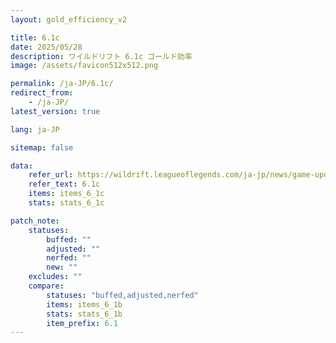 ```yaml
---
layout: gold_efficiency_v2

title: 6.1c
date: 2025/05/28
description: ワイルドリフト 6.1c ゴールド効率
image: /assets/favicon512x512.png

permalink: /ja-JP/6.1c/
redirect_from: 
    - /ja-JP/
latest_version: true

lang: ja-JP

sitemap: false

data:
    refer_url: https://wildrift.leagueoflegends.com/ja-jp/news/game-updates/wild-rift-patch-notes-6-1c/
    refer_text: 6.1c
    items: items_6_1c
    stats: stats_6_1c

patch_note:
    statuses:
        buffed: ""
        adjusted: ""
        nerfed: ""
        new: ""
    excludes: ""
    compare:
        statuses: "buffed,adjusted,nerfed"
        items: items_6_1b
        stats: stats_6_1b
        item_prefix: 6.1
---
```


